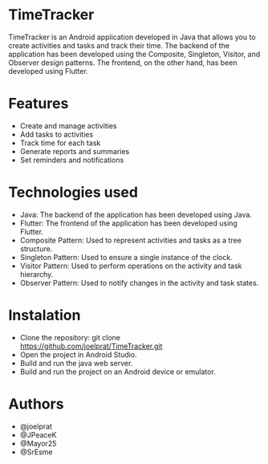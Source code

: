 # TimeTracker

TimeTracker is an Android application developed in Java that allows you to create activities and tasks and track their time. The backend of the application has been developed using the Composite, Singleton, Visitor, and Observer design patterns. The frontend, on the other hand, has been developed using Flutter.

# Features

- Create and manage activities
- Add tasks to activities
- Track time for each task
- Generate reports and summaries
- Set reminders and notifications

# Technologies used

- Java: The backend of the application has been developed using Java.
- Flutter: The frontend of the application has been developed using Flutter.
- Composite Pattern: Used to represent activities and tasks as a tree structure.
- Singleton Pattern: Used to ensure a single instance of the clock.
- Visitor Pattern: Used to perform operations on the activity and task hierarchy.
- Observer Pattern: Used to notify changes in the activity and task states.

# Instalation
- Clone the repository: git clone https://github.com/joelprat/TimeTracker.git
- Open the project in Android Studio.
- Build and run the java web server.
- Build and run the project on an Android device or emulator.

# Authors

* @joelprat
* @JPeaceK
* @Mayor25
* @SrEsme

